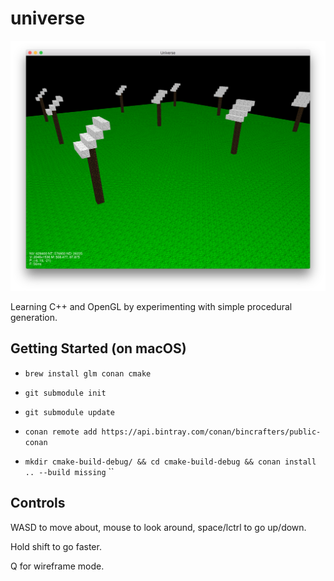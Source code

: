 # universe

![Screenshot](screenshot.png "Screenshot")

Learning C++ and OpenGL by experimenting with simple procedural generation.

## Getting Started (on macOS)

* `brew install glm conan cmake`

* `git submodule init`

* `git submodule update`

* `conan remote add https://api.bintray.com/conan/bincrafters/public-conan`

* `mkdir cmake-build-debug/ && cd cmake-build-debug && conan install .. --build missing`
``
## Controls

WASD to move about, mouse to look around, space/lctrl to go up/down.

Hold shift to go faster.

Q for wireframe mode.
